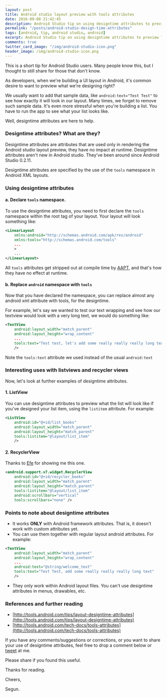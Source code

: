 ```yaml
---
layout: post
title: Android studio layout preview with tools attributes
date: 2016-09-08 21:42:45
description: Android Studio tip on using designtime attributes to preview layout designs
permalink: "/posts/android-studio-design-time-attributes"
tags: [android, tip, android studio, android]
excerpt: Android Studio tip on using designtime attributes to preview layout designs
comments: true
twitter_card_image: "/img/android-studio-icon.png"
header_image: /img/android-studio-icon.png
---
```


This is a short tip for Android Studio users. Many people know this, but I thought to still
share for those that don't know.

As developers, when we're building a UI layout in Android, it's common desire to want to preview what we're designing right?

We usually want to add that sample data, like `android:text="Test Test"` to see how exactly it will look in our layout. Many times, we forget to remove such sample data.
It's even more stressful when you're building a list. You have to run the app to see what your list looks like.

Well, designtime attributes are here to help.

### Designtime attributes? What are they?
Designtime attributes are attributes that are used only in rendering the Android studio layout preview, they have no impact at runtime.
Designtime attributes aren't new in Android studio. They've been around since Android Studio 0.2.11.

Designtime attributes are specified by the use of the `tools` namespace in Android XML layouts.

### Using designtime attributes

#### a. Declare `tools` namespace.
To use the designtime attributes, you need to first declare the `tools` namespace within the root tag of your layout. Your layout will look something like:

```XML
<LinearLayout
    xmlns:android="http://schemas.android.com/apk/res/android"
    xmlns:tools="http://schemas.android.com/tools"
    ...
    >
    ...
</LinearLayout>
```

All `tools` attributes get stripped out at compile time by [AAPT](http://elinux.org/Android_aapt), and that's how they have no effect at runtime.

#### b. Replace `android` namespace with `tools`
Now that you have declared the namespace, you can replace almost any android xml attribute with tools, for the designtime.

For example, let's say we wanted to test our text wrapping and see how our textview would look with a very long text, we would do something like:

```XML
<TextView
    android:layout_width="match_parent"
    android:layout_height="wrap_content"
    ...
    tools:text="Test test, let's add some really really really long text"
    />
```

Note the `tools:text` attribute we used instead of the usual `android:text`

### Interesting uses with listviews and recycler views
Now, let's look at further examples of designtime attributes.

#### 1. ListView
You can use designtime attributes to preview what the list will look like if you've designed your list item, using the `listitem` attribute. For example:

```XML
<ListView
    android:id="@+id/list_books"
    android:layout_width="match_parent"
    android:layout_height="match_parent"
    tools:listitem="@layout/list_item"
    />
```

#### 2. RecyclerView
Thanks to [Efe](https://twitter.com/efemoney_) for showing me this one.

```XML
<android.support.v7.widget.RecyclerView
    android:id="@+id/recycler_books"
    android:layout_width="match_parent"
    android:layout_height="match_parent"
    tools:listitem="@layout/list_item"
    android:scrollbars="vertical"
    tools:scrollbars="none" />
```

### Points to note about designtime attributes
   * It works **ONLY** with Android framework attributes. That is, it doesn't work with custom attributes yet.
   * You can use them together with regular layout android attributes. For example:

```XML
<TextView
    android:layout_width="match_parent"
    android:layout_height="wrap_content"
    ...
    android:text="@string/welcome_text"
    tools:text="Test Test, add some really really really long text"
    />
```

   * They only work within Android layout files. You can't use designtime attributes in menus, drawables, etc.

### References and further reading
  * [http://tools.android.com/tips/layout-designtime-attributes](http://tools.android.com/tips/layout-designtime-attributes)
  * [http://tools.android.com/tech-docs/tools-attributes](http://tools.android.com/tech-docs/tools-attributes)


If you have any comments/suggestions or corrections, or you want to share your use of designtime attributes, feel free to drop a comment below or [tweet](https://twitter.com/segunfamisa) at me.

Please share if you found this useful.

Thanks for reading.

Cheers,

Segun.
